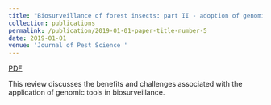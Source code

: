 ```yaml
---
title: "Biosurveillance of forest insects: part II - adoption of genomic tools by end user communities and barriers to integration"
collection: publications
permalink: /publication/2019-01-01-paper-title-number-5
date: 2019-01-01
venue: 'Journal of Pest Science '
---
```


<a href='http://mimingcui.github.io/files/JPestScience2018_II_Bilodeau.pdf'>PDF</a>

This review discusses the benefits and challenges associated with the application of genomic tools in biosurveillance.
